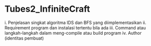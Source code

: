 # Tubes2_InfiniteCraft

i. Penjelasan singkat algoritma IDS dan BFS yang diimplementasikan
ii. Requirement program dan instalasi tertentu bila ada
iii. Command atau langkah-langkah dalam meng-compile atau build
program
iv. Author (identitas pembuat)
